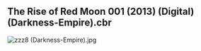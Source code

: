 ## The Rise of Red Moon 001 (2013) (Digital) (Darkness-Empire).cbr

![zzz8 (Darkness-Empire).jpg](https://wx1.sinaimg.cn/large/6a9fdecagy1fqj1c6ui1fj20ea0m8k1g.jpg)